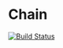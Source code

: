 # Chain

[![Build Status](https://dev.azure.com/ts-common/rust-common/_apis/build/status/rust-common.chain)](https://dev.azure.com/ts-common/rust-common/_build/latest?definitionId=16)
